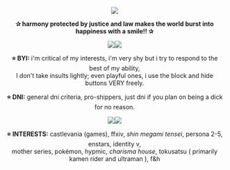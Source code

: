   <p align="center">
  <img src="https://64.media.tumblr.com/71a79e65a062a1091884696b042cc113/200f4c51a66335d3-0c/s540x810/473add70e33a921b363315f24a3545119f26d196.gif" />
</p>
   <p align="center"> <b> ✰ harmony protected by justice and law makes the world burst into happiness with a smile!! ✰</b>
</p>
  <p align="center">
  <img src="https://64.media.tumblr.com/942c13a721302cff61906d3eaebf2c23/9cef6d1425b04a53-d8/s250x400/0e21cf3a5fc4e782346c968555c2ad7f1b2a2667.gif" /><img src="https://64.media.tumblr.com/942c13a721302cff61906d3eaebf2c23/9cef6d1425b04a53-d8/s250x400/0e21cf3a5fc4e782346c968555c2ad7f1b2a2667.gif" />
</p>

</p>
   <p align="center"><b>⭐ BYI:</b> i'm critical of my interests, i'm very shy but i try to respond to the best of my ability, <br>I don't take insults lightly; even playful ones, i use the block and hide buttons VERY freely.
</p>
   <p align="center"><b>⭐ DNI:</b> general dni criteria, pro-shippers, just dni if you plan on being a dick for no reason.
</p>
<p align="center">
  <img src="https://64.media.tumblr.com/942c13a721302cff61906d3eaebf2c23/9cef6d1425b04a53-d8/s250x400/0e21cf3a5fc4e782346c968555c2ad7f1b2a2667.gif" /><img src="https://64.media.tumblr.com/942c13a721302cff61906d3eaebf2c23/9cef6d1425b04a53-d8/s250x400/0e21cf3a5fc4e782346c968555c2ad7f1b2a2667.gif" />
</p>
     <p align="center"><b>⭐ INTERESTS:</b> castlevania (games), ffxiv, <i>shin megami tensei</i>, persona 2-5, enstars, identity v, <br>mother series, pokémon, hypmic, <i>charisma house</i>, tokusatsu ( primarily kamen rider and ultraman ), f&h
</p>
